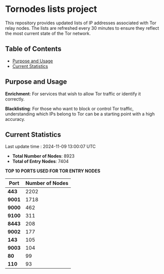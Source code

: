 # Tornodes lists project

This repository provides updated lists of IP addresses associated with Tor relay nodes. The lists are refreshed every 30 minutes to ensure they reflect the most current state of the Tor network.

## Table of Contents

- [Purpose and Usage](#purpose-and-usage)
- [Current Statistics](#current-statistics)


## Purpose and Usage

**Enrichment**: For services that wish to allow Tor traffic or identify it correctly.

**Blacklisting**: For those who want to block or control Tor traffic, understanding which IPs belong to Tor can be a starting point with a high accuracy.

## Current Statistics

Last update time : 2024-11-09 13:00:07 UTC

- **Total Number of Nodes**: 8923
- **Total of Entry Nodes**: 7404

**TOP 10 PORTS USED FOR TOR ENTRY NODES**

| **Port** | **Number of Nodes** |
|------|-----------------|
| **443**   | 2202  |
| **9001**   | 1718  |
| **9000**   | 462  |
| **9100**   | 311  |
| **8443**   | 208  |
| **9002**   | 177  |
| **143**   | 105  |
| **9003**   | 104  |
| **80**   | 99  |
| **110**   | 93  |

